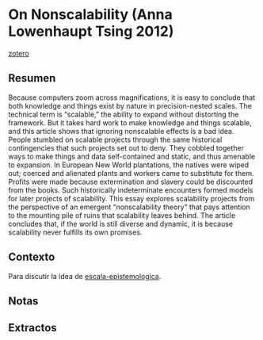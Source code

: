 # On Nonscalability (Anna Lowenhaupt Tsing 2012)

[zotero](zotero://select/items/@tsing2012)

## Resumen

Because computers zoom across magnifications, it is easy to conclude that both knowledge and things exist by nature in precision-nested scales. The technical term is “scalable,” the ability to expand without distorting the framework. But it takes hard work to make knowledge and things scalable, and this article shows that ignoring nonscalable effects is a bad idea. People stumbled on scalable projects through the same historical contingencies that such projects set out to deny. They cobbled together ways to make things and data self-contained and static, and thus amenable to expansion. In European New World plantations, the natives were wiped out; coerced and alienated plants and workers came to substitute for them. Profits were made because extermination and slavery could be discounted from the books. Such historically indeterminate encounters formed models for later projects of scalability. This essay explores scalability projects from the perspective of an emergent “nonscalability theory” that pays attention to the mounting pile of ruins that scalability leaves behind. The article concludes that, if the world is still diverse and dynamic, it is because scalability never fulfills its own promises.

## Contexto

Para discutir la idea de [escala-epistemologica](escala-epistemologica.md).

## Notas

## Extractos
